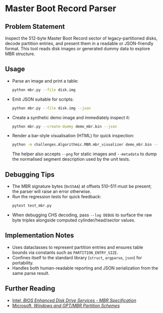 # Master Boot Record Parser

## Problem Statement
Inspect the 512-byte Master Boot Record sector of legacy-partitioned disks, decode partition entries, and present them in a readable or JSON-friendly format. This tool reads disk images or generated dummy data to explore MBR structure.

## Usage
- Parse an image and print a table:
  ```bash
  python mbr.py --file disk.img
  ```
- Emit JSON suitable for scripts:
  ```bash
  python mbr.py --file disk.img --json
  ```
- Create a synthetic demo image and immediately inspect it:
  ```bash
  python mbr.py --create-dummy demo_mbr.bin --json
  ```
- Render a bar-style visualisation (HTML) for quick inspection:
  ```bash
  python -m challenges.Algorithmic.MBR.mbr_visualizer demo_mbr.bin --html layout.html
  ```
  The helper also accepts ``--png`` for static images and ``--metadata`` to dump
  the normalised segment description used by the unit tests.

## Debugging Tips
- The MBR signature bytes (`0x55AA`) at offsets 510–511 must be present; the parser will raise an error otherwise.
- Run the regression tests for quick feedback:
  ```bash
  pytest test_mbr.py
  ```
- When debugging CHS decoding, pass `--log DEBUG` to surface the raw byte triples alongside computed cylinder/head/sector values.

## Implementation Notes
- Uses dataclasses to represent partition entries and ensures table bounds via constants such as `PARTITION_ENTRY_SIZE`.
- Confines itself to the standard library (`struct`, `argparse`, `json`) for portability.
- Handles both human-readable reporting and JSON serialization from the same parse result.

## Further Reading
- [Intel, *BIOS Enhanced Disk Drive Services - MBR Specification*](https://download.intel.com/support/motherboards/desktop/sb/specscs.pdf)
- [Microsoft, *Windows and GPT/MBR Partition Schemes*](https://learn.microsoft.com/windows-hardware/manufacture/desktop/configure-uefi-gpt-based-hard-drive-partitions)
